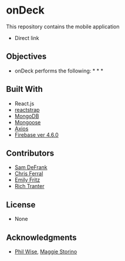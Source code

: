 # onDeck 

This repository contains the mobile application

* Direct link

## Objectives

* onDeck performs the following:
    * 
    * 
    * 

## Built With

* React.js
* [reactstrap](https://www.npmjs.com/package/reactstrap)
* [MongoDB](https://www.mongodb.com/cloud/atlas/lp/general?jmp=search&utm_source=google&utm_campaign=Americas-US-MongoDB-to-Atlas-Brand-Alpha&utm_keyword=mongodb&utm_device=c&utm_network=g&utm_medium=cpc&utm_creative=248596149315&utm_matchtype=e&_bt=248596149315&_bk=mongodb&_bm=e&_bn=g&gclid=Cj0KCQiAieTUBRCaARIsAHeLDCRhE9PxNHat8763RBXxzeZobbuVRvF-07MLlP_LV969jhjSOAP227YaAmiqEALw_wcB)
* [Mongoose](https://www.npmjs.com/package/mongoose)
* [Axios](https://www.npmjs.com/package/axios)
* [Firebase ver 4.6.0](https://firebase.google.com/)

## Contributors

* [Sam DeFrank](https://github.com/Sambiguous)
* [Chris Ferral](https://github.com/CRFerrell77)
* [Emily Fritz](https://github.com/emfritz2)
* [Rich Tranter](https://github.com/Richt2566/)


## License

* None

## Acknowledgments

* [Phil Wise](https://www.linkedin.com/in/philipwise/), [Maggie Storino](https://www.linkedin.com/in/maggiestorino/)
